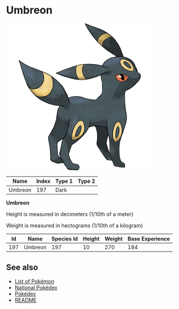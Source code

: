 # Umbreon


![Umbreon](images/197.png)

| **Name** | **Index** | **Type 1** | **Type 2** |
|----|----|----|----|
| Umbreon | 197 | Dark  |  |

**Umbreon** 


Height is measured in decimeters (1/10th of a meter)

Weight is measured in hectograms (1/10th of a kilogram)

| **Id** | **Name** | **Species Id** | **Height** | **Weight** | **Base Experience** |
|--------|----------|----------------|------------|------------|---------------------|
| 197 | Umbreon | 197 | 10 | 270 | 184 |


## See also

- [List of Pokémon](../pokemon.md)
- [National Pokédex](../national_pokedex.md)
- [Pokédex](../pokedex.md)
- [README](../README.md)

